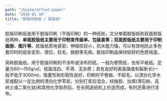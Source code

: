 ```yaml
---
path: "/baike/offset-paper"
date: "2018-01-10"
title: "胶版印刷纸 / 胶版纸"
---
```


胶版印刷纸是用于胶版印刷（平版印刷）的一种纸张，又分单面胶版纸和双面胶版纸两种，**单面胶版纸主要用于印制宣传画单、包装盒等；双面胶版纸主要用于印制画册、图片等**。胶版纸质地紧密，伸缩性较小，抗水能力强，可以有效地防止多色套印时的纸张变形、错位、拉毛、脱粉等毛病。能给印刷品保持较好的色质纯度。   

简称胶版纸。用于胶版印刷的不涂布或涂布的纸。一般为卷筒纸，也有平板纸。定量为60～150g/㎡。纸面洁白、平滑、无杂质；具有良好的表面强度和裂断长(一般不低于3000m)，吸墨性和形稳性良好，印刷时不卷曲、不起毛。以漂白化学木浆或配以一定比例的漂白化学苇浆，分别打浆后混合，经施胶、加填(滑石粉、高岭土或二氧化钛)和其他化学助剂后，在长网造纸机上抄造而成，有时还需进行涂布。


